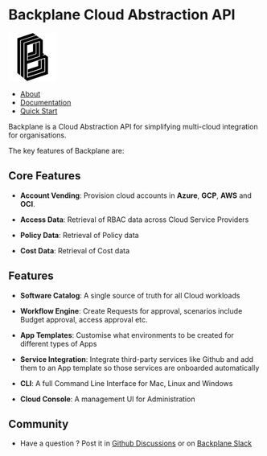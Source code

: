 # Backplane Cloud Abstraction API

![](logo-black.svg)
- [About](https://backplane.dev/about/)
- [Documentation](https://backplane.dev/docs/)
- [Quick Start](https://backplane.dev/docs/quick-start/)



Backplane is a Cloud Abstraction API for simplifying multi-cloud integration for organisations. 

The key features of Backplane are: 

## Core Features

- **Account Vending**: Provision cloud accounts in **Azure**, **GCP**, **AWS** and **OCI**.

- **Access Data**: Retrieval of RBAC data across Cloud Service Providers
  
- **Policy Data**: Retrieval of Policy data
  
- **Cost Data**: Retrieval of Cost data

## Features

- **Software Catalog**: A single source of truth for all Cloud workloads

- **Workflow Engine**: Create Requests for approval, scenarios include Budget approval, access approval etc.

- **App Templates**: Customise what environments to be created for different types of Apps

- **Service Integration**: Integrate third-party services like Github and add them to an App template so those services are onboarded automatically

- **CLI**: A full Command Line Interface for Mac, Linux and Windows

- **Cloud Console**: A management UI for Administration


## Community

- Have a question ? Post it in [Github Discussions](https://github.com/orgs/backplane-cloud/discussions) or on [Backplane Slack](https://backplane-dev.slack.com/)
  


<!--

**Here are some ideas to get you started:**

🙋‍♀️ A short introduction - what is your organization all about?
🌈 Contribution guidelines - how can the community get involved?
👩‍💻 Useful resources - where can the community find your docs? Is there anything else the community should know?
🍿 Fun facts - what does your team eat for breakfast?
🧙 Remember, you can do mighty things with the power of [Markdown](https://docs.github.com/github/writing-on-github/getting-started-with-writing-and-formatting-on-github/basic-writing-and-formatting-syntax)
-->
